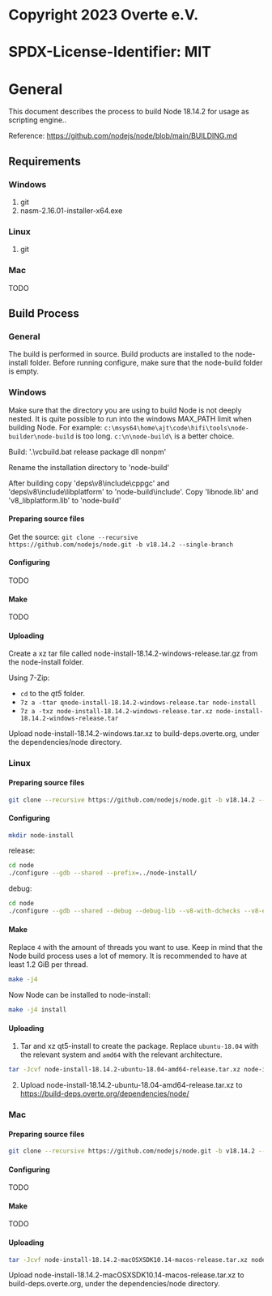 # Copyright 2023 Overte e.V.
# SPDX-License-Identifier: MIT

# General
This document describes the process to build Node 18.14.2 for usage as scripting engine..

Reference: https://github.com/nodejs/node/blob/main/BUILDING.md

## Requirements
### Windows
1. git
2. nasm-2.16.01-installer-x64.exe

### Linux
1. git

### Mac
TODO

## Build Process


### General
The build is performed in source.
Build products are installed to the node-install folder.
Before running configure, make sure that the node-build folder is empty.


### Windows
Make sure that the directory you are using to build Node is not deeply nested.  It is quite possible to run into the windows MAX_PATH limit when building Node.  For example: `c:\msys64\home\ajt\code\hifi\tools\node-builder\node-build` is too long.  `c:\n\node-build\` is a better choice.

Build:
'.\vcbuild.bat release package dll nonpm'

Rename the installation directory to 'node-build'

After building copy 'deps\v8\include\cppgc' and 'deps\v8\include\libplatform' to 'node-build\include'.
Copy 'libnode.lib' and 'v8_libplatform.lib' to 'node-build'

#### Preparing source files
Get the source:
`git clone --recursive https://github.com/nodejs/node.git -b v18.14.2 --single-branch`

#### Configuring
TODO

#### Make
TODO

#### Uploading

Create a xz tar file called node-install-18.14.2-windows-release.tar.gz from the node-install folder.

Using 7-Zip:
* `cd` to the *qt5* folder.
* `7z a -ttar qnode-install-18.14.2-windows-release.tar node-install`
* `7z a -txz node-install-18.14.2-windows-release.tar.xz node-install-18.14.2-windows-release.tar`

Upload node-install-18.14.2-windows.tar.xz to build-deps.overte.org, under the dependencies/node directory.


### Linux
#### Preparing source files
```bash
git clone --recursive https://github.com/nodejs/node.git -b v18.14.2 --single-branch
```

#### Configuring
```bash
mkdir node-install
```

release:
```bash
cd node
./configure --gdb --shared --prefix=../node-install/
```

debug:
```bash
cd node
./configure --gdb --shared --debug --debug-lib --v8-with-dchecks --v8-enable-object-print --prefix=../node-install/
```

#### Make
Replace `4` with the amount of threads you want to use. Keep in mind that the Node build process uses a lot of memory. It is recommended to have at least 1.2 GiB per thread.
```bash
make -j4
```

Now Node can be installed to node-install:
```bash
make -j4 install
```

#### Uploading
1.  Tar and xz qt5-install to create the package. Replace `ubuntu-18.04` with the relevant system and `amd64` with the relevant architecture.
```bash
tar -Jcvf node-install-18.14.2-ubuntu-18.04-amd64-release.tar.xz node-install
```
2.  Upload node-install-18.14.2-ubuntu-18.04-amd64-release.tar.xz to https://build-deps.overte.org/dependencies/node/



### Mac
#### Preparing source files
```bash
git clone --recursive https://github.com/nodejs/node.git -b v18.14.2 --single-branch
```

#### Configuring
TODO

#### Make
TODO

#### Uploading
```bash
tar -Jcvf node-install-18.14.2-macOSXSDK10.14-macos-release.tar.xz node-install
```
Upload node-install-18.14.2-macOSXSDK10.14-macos-release.tar.xz to build-deps.overte.org, under the dependencies/node directory.
